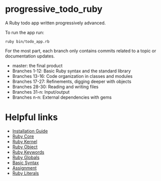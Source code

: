 # progressive_todo_ruby
A Ruby todo app written progressively advanced.

To run the app run:
```
ruby bin/todo_app.rb
```

For the most part, each branch only contains commits related to a topic or
documentation updates.

* master: the final product
* Branches 1-12: Basic Ruby syntax and the standard library
* Branches 13-16: Code organization in classes and modules
* Branches 17-27: Refinements, digging deeper with objects
* Branches 28-30: Reading and writing files
* Branches 31-n: Input/output
* Branches n-n: External dependencies with gems

# Helpful links
- [Installation Guide](https://www.ruby-lang.org/en/documentation/installation/)
- [Ruby Core](http://ruby-doc.org/core-2.2.0/)
- [Ruby Kernel](http://ruby-doc.org/core-2.2.0/Kernel.html)
- [Ruby Object](http://ruby-doc.org/core-2.2.0/Object.html)
- [Ruby Keywords](http://ruby-doc.org/core-2.2.0/doc/keywords_rdoc.html)
- [Ruby Globals](http://ruby-doc.org/core-2.2.0/doc/globals_rdoc.html)
- [Basic Syntax](http://ruby-doc.org/core-2.2.0/doc/syntax_rdoc.html)
- [Assignment](http://ruby-doc.org/core-2.2.0/doc/syntax/assignment_rdoc.html)
- [Ruby Literals](http://ruby-doc.org/core-2.2.0/doc/syntax/literals_rdoc.html)
